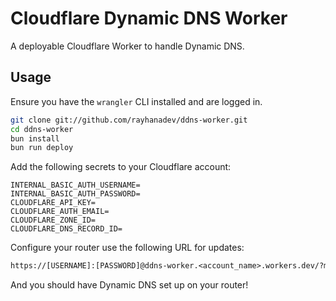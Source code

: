 # Cloudflare Dynamic DNS Worker

A deployable Cloudflare Worker to handle Dynamic DNS.

## Usage

Ensure you have the `wrangler` CLI installed and are logged in.

```sh
git clone git://github.com/rayhanadev/ddns-worker.git
cd ddns-worker
bun install
bun run deploy
```

Add the following secrets to your Cloudflare account:

```env
INTERNAL_BASIC_AUTH_USERNAME=
INTERNAL_BASIC_AUTH_PASSWORD=
CLOUDFLARE_API_KEY=
CLOUDFLARE_AUTH_EMAIL=
CLOUDFLARE_ZONE_ID=
CLOUDFLARE_DNS_RECORD_ID=
```

Configure your router use the following URL for updates:

```txt
https://[USERNAME]:[PASSWORD]@ddns-worker.<account_name>.workers.dev/?myip=[MYIP]&domain=[DOMAIN]
```

And you should have Dynamic DNS set up on your router!
